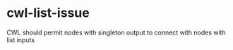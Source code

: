 # cwl-list-issue
CWL should permit nodes with singleton output to connect with nodes with list inputs
